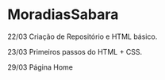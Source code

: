 # MoradiasSabara

22/03
Criação de Repositório e HTML básico.

23/03
Primeiros passos do HTML + CSS.

29/03
Página Home